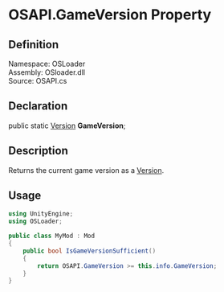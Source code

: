 # OSAPI.GameVersion Property

## Definition
Namespace: OSLoader  
Assembly: OSloader.dll  
Source: OSAPI.cs  

## Declaration
public static [Version](../Utilities/Version.md) **GameVersion**;

## Description
Returns the current game version as a [Version](../Utilities/Version.md).

## Usage
```cs
using UnityEngine;
using OSLoader;

public class MyMod : Mod
{
    public bool IsGameVersionSufficient()
    {
        return OSAPI.GameVersion >= this.info.GameVersion;
    }
}
```
